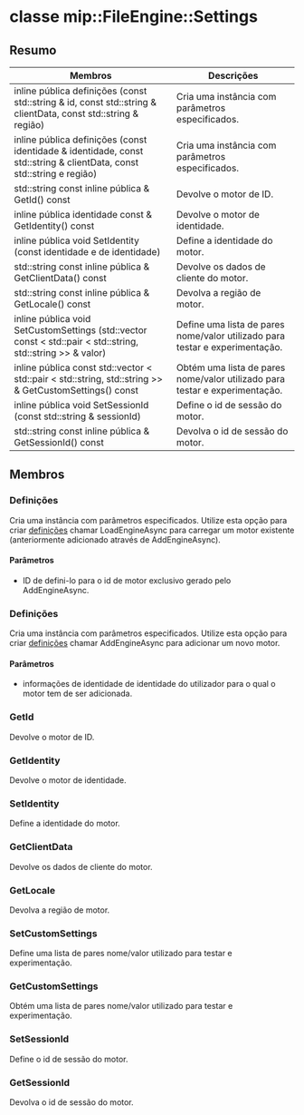 # <a name="class-mipfileenginesettings"></a>classe mip::FileEngine::Settings 
  
## <a name="summary"></a>Resumo
 Membros                        | Descrições                                
--------------------------------|---------------------------------------------
inline pública definições (const std::string & id, const std::string & clientData, const std::string & região)  |  Cria uma instância com parâmetros especificados.
inline pública definições (const identidade & identidade, const std::string & clientData, const std::string e região)  |  Cria uma instância com parâmetros especificados.
std::string const inline pública & GetId() const  |  Devolve o motor de ID.
inline pública identidade const & GetIdentity() const  |  Devolve o motor de identidade.
inline pública void SetIdentity (const identidade e de identidade)  |  Define a identidade do motor.
std::string const inline pública & GetClientData() const  |  Devolve os dados de cliente do motor.
std::string const inline pública & GetLocale() const  |  Devolva a região de motor.
inline pública void SetCustomSettings (std::vector const < std::pair < std::string, std::string >> & valor)  |  Define uma lista de pares nome/valor utilizado para testar e experimentação.
inline pública const std::vector < std::pair < std::string, std::string >> & GetCustomSettings() const  |  Obtém uma lista de pares nome/valor utilizado para testar e experimentação.
inline pública void SetSessionId (const std::string & sessionId)  |  Define o id de sessão do motor.
std::string const inline pública & GetSessionId() const  |  Devolva o id de sessão do motor.
  
## <a name="members"></a>Membros
  
### <a name="settings"></a>Definições
Cria uma instância com parâmetros especificados.
Utilize esta opção para criar [definições](#classmip_1_1_file_engine_1_1_settings) chamar LoadEngineAsync para carregar um motor existente (anteriormente adicionado através de AddEngineAsync).
  
#### <a name="parameters"></a>Parâmetros
* ID de defini-lo para o id de motor exclusivo gerado pelo AddEngineAsync.
  
### <a name="settings"></a>Definições
Cria uma instância com parâmetros especificados.
Utilize esta opção para criar [definições](#classmip_1_1_file_engine_1_1_settings) chamar AddEngineAsync para adicionar um novo motor.
  
#### <a name="parameters"></a>Parâmetros
* informações de identidade de identidade do utilizador para o qual o motor tem de ser adicionada.
  
### <a name="getid"></a>GetId
Devolve o motor de ID.
  
### <a name="getidentity"></a>GetIdentity
Devolve o motor de identidade.
  
### <a name="setidentity"></a>SetIdentity
Define a identidade do motor.
  
### <a name="getclientdata"></a>GetClientData
Devolve os dados de cliente do motor.
  
### <a name="getlocale"></a>GetLocale
Devolva a região de motor.
  
### <a name="setcustomsettings"></a>SetCustomSettings
Define uma lista de pares nome/valor utilizado para testar e experimentação.
  
### <a name="getcustomsettings"></a>GetCustomSettings
Obtém uma lista de pares nome/valor utilizado para testar e experimentação.
  
### <a name="setsessionid"></a>SetSessionId
Define o id de sessão do motor.
  
### <a name="getsessionid"></a>GetSessionId
Devolva o id de sessão do motor.